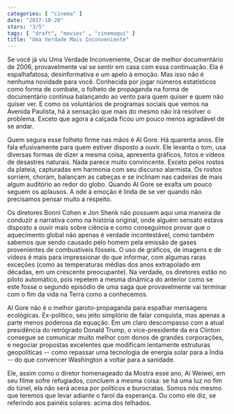 ```yaml
---
categories: [ "cinema" ]
date: "2017-10-20"
stars: "3/5"
tags: [ "draft", "movies" , "cinemaqui" ]
title: "Uma Verdade Mais Inconveniente"
---
```

Se você já viu Uma Verdade Inconveniente, Oscar de melhor documentário
de 2006, provavelmente vai se sentir em casa com essa continuação. Ela
é espalhafatosa, desinformativa e um apelo à emoção. Mas isso não é
nenhuma novidade para você. Conhecida por jogar números estatísticos
como forma de combate, o folheto de propaganda na forma de documentário
continua balançando ao vento para quem quiser e quem não quiser ver. E
como os voluntários de programas sociais que vemos na Avenida Paulista,
há a sensação que mais do mesmo não irá resolver o problema. Exceto
que agora a calçada ficou um pouco menos agradável de se andar.

Quem segura esse folheto firme nas mãos é Al Gore. Há quarenta
anos. Ele fala efusivamente para quem estiver disposto a ouvir. Ele
levanta o tom, usa diversas formas de dizer a mesma coisa, apresenta
gráficos, fotos e vídeos de desastres naturais. Nada parece muito
convincente. Exceto pelos rostos da plateia, capturadas em harmonia
com seu discurso alarmista. Os rostos sorriem, choram, balançam as
cabeças e se inclinam nas cadeiras de mais algum auditório ao redor
do globo. Quando Al Gore se exalta um pouco seguem os aplausos. A ode
à emoção é linda de se ver quando não precisamos pensar muito a
respeito.

Os diretores Bonni Cohen e Jon Shenk não possuem aqui uma maneira de
conduzir a narrativa como na história original, onde alguém sensato
estava disposto a ouvir mais sobre ciência e como conseguimos provar que
o aquecimento global não apenas é verdade incontestável, como também
sabemos que sendo causado pelo homem pela emissão de gases provenientes
de combustíveis fósseis. O uso de gráficos, de imagens e de vídeos
é mais para impressionar do que informar, com algumas raras exceções
(como as temperaturas médias dos anos extrapolado em décadas, em
um crescente preocupante). Na verdade, os diretores estão no piloto
automático, pois repetem a mesma dinâmica do anterior como se este
fosse o segundo episódio de uma saga que provavelmente vai terminar
com o fim da vida na Terra como a conhecemos.

Al Gore não é o melhor garoto-propaganda para espalhar mensagens
ecológicas. Ex-político, seu jeito simplório de falar conquista,
mas apenas a parte menos poderosa da equação. Em um claro descompasso
com a atual presidência do retrógrado Donald Trump, o vice-presidente
da era Clinton consegue se comunicar muito melhor com donos de grandes
corporações, e negociar propostas excelentes que modificam lentamente
estruturas geopolíticas -- como repassar uma tecnologia de energia solar
para a Índia -- do que convencer Washington a voltar para a sanidade.

Ele, assim como o diretor homenageado da Mostra esse ano, Ai Weiwei,
em seu filme sofre refugiados, concluem a mesma coisa: se há uma luz no
fim do túnel, ela não será acesa por políticos e burocratas. Somos
nós mesmo que teremos que levar adiante o farol da esperança. Ou como
ele diz, se referindo aos painéis solares: acima dos telhados.

